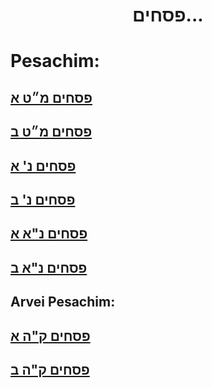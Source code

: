 <!-- <h1 style="text-align: center;">:סיכומי הדף</h1> -->
<h1 style="text-align: center;">פסחים...</h1>

# Pesachim:
## [פסחים מ״ט א](https://docs.google.com/document/d/1x3O45MN_GetfurPKtvoxd2aGIDIWdzHmWifTyag8swk/edit?usp=sharing)
## [פסחים מ״ט ב](https://docs.google.com/document/d/1sh7YviS2NNb7aRivCZyAIPEJ1sUeWjSzu5Bd7dnt9uU/edit?usp=sharing)
## [פסחים נ' א](https://docs.google.com/document/d/1EvumEb9Ks6pIBEI0q78saBUhJLYoKAid8w7a-LUpQJc/edit?usp=sharing)
## [פסחים נ' ב](https://docs.google.com/document/d/1QgLmHWVeRfoxFXY_wo2TuCNbYh0c-PW-z_5h7Bypzpk/edit?usp=sharing)
## [פסחים נ"א א](https://docs.google.com/document/d/1WDcOeCZ43_sbcQz2T1W-JZemW76lB_zjxX4vPCmWd5g/edit?usp=sharing)
## [פסחים נ"א ב](https://docs.google.com/document/d/1o78_K3IfRF5nITB4yL4d24ZyHlwfdu7Cj3LEOU2U17g/edit?usp=sharing)

## Arvei Pesachim:
## [פסחים ק"ה א](https://docs.google.com/document/d/1MJbvj7o8PAV29i_vN0ZtOadBX80ZCU4jx-tuef_1eeo/edit?usp=sharing)
## [פסחים ק"ה ב](https://docs.google.com/document/d/14tmyu-EkiYmf-c-bJrs-3kmB6ug6oXLfSZJHMHVrbx4/edit?usp=sharing)
